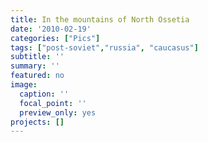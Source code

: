 ```yaml
---
title: In the mountains of North Ossetia
date: '2010-02-19'
categories: ["Pics"]
tags: ["post-soviet","russia", "caucasus"]
subtitle: ''
summary: ''
featured: no
image:
  caption: ''
  focal_point: ''
  preview_only: yes
projects: []
---
```

